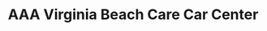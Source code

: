 ---
title: "AAA Virginia Beach Care Car Center"
url: /virginia-beach/aaa-virginia-beach-care-car-center/
shop: Autowerkstatt
---